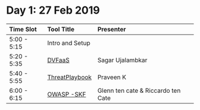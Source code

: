 # Day 1: 27 Feb 2019

| **Time Slot** | **Tool Title** | **Presenter** |
| :--- | :--- | :--- |
| 5:00 - 5:15 | Intro and Setup |  |
| 5:20 - 5:35 | [DVFaaS](https://github.com/we45/DVFaaS-Damn-Vulnerable-Functions-as-a-Service) | Sagar Ujalambkar |
| 5:40 - 5:55 | [ThreatPlaybook](https://github.com/we45/ThreatPlaybook) | Praveen K |
| 6:00 - 6:15 | [OWASP -SKF](https://www.owasp.org/index.php/OWASP_Security_Knowledge_Framework) | Glenn ten cate & Riccardo ten Cate |


